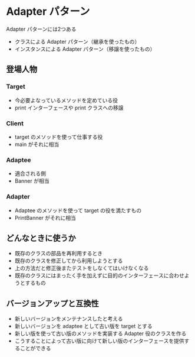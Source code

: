 # Adapter パターン

Adapter パターンには2つある

- クラスによる Adapter パターン（継承を使ったもの）
- インスタンスによる Adapter パターン（移譲を使ったもの）

## 登場人物

### Target

- 今必要よなっているメソッドを定めている役
- print インターフェースや print クラスへの移譲

### Client

- target のメソッドを使って仕事する役
- main がそれに相当

### Adaptee

- 適合される側
- Banner が相当

### Adapter

- Adaptee のメソッドを使って target の役を満たすもの
- PrintBanner がそれに相当

## どんなときに使うか

- 既存のクラスの部品を再利用するとき
- 既存のクラスを修正してから利用しようとする
- 上の方法だと修正後またテストをしなくてはいけなくなる
- 既存のクラスにはまったく手を加えずに目的のインターフェースに合わせようとするもの

## バージョンアップと互換性

- 新しいバージョンをメンテナンスしたと考える
- 新しいバージョンを adaptee として古い版を target とする
- 新しい版を使って古い版のメソッドを実装する Adapter 役のクラスを作る
- こうすることによって古い版に向けて新しい版のインターフェースを提供することができる